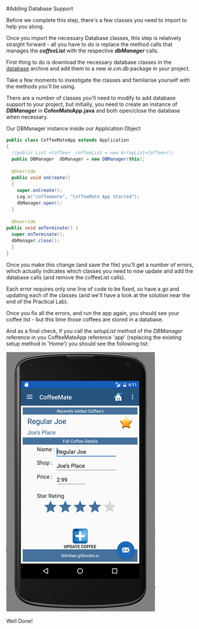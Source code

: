 #Adding Database Support

Before we complete this step, there's a few classes you need to import to help you along.

Once you import the necessary Database classes, this step is relatively straight forward - all you have to do is replace the method calls that manages the <b><i>coffeeList</i></b> with the respective <b><i>dbManager</i></b> calls.

First thing to do is download the necessary database classes in the [database](../archives/database.zip) archive and add them to a new <i>ie.cm.db</i> package in your project.

Take a few moments to investigate the classes and familarise yourself with the methods you'll be using.

There are a number of classes you'll need to modify to add database support to your project, but initially, you need to create an instance of <b><i>DBManager</i></b> in <b>CofeeMateApp.java</b> and both open/close the database when necessary.

Our DBManager instance inside our Application Object

~~~java
public class CoffeeMateApp extends Application
{
  //public List <Coffee>  coffeeList = new ArrayList<Coffee>();
  public DBManager  dbManager = new DBManager(this);

  @Override
  public void onCreate()
  {
    super.onCreate();
    Log.v("coffeemate", "CoffeeMate App Started");
    dbManager.open();
  }
  
  @Override
public void onTerminate() {
  super.onTerminate();
  dbManager.close();
  }
}
~~~

Once you make this change (and save the file) you'll get a number of errors, which actually indicates which classes you need to now update and add the database calls (and remove the coffeeList calls).

Each error requires only one line of code to be fixed, so have a go and updating each of the classes (and we'll have a look at the solution near the end of the Practical Lab).

Once you fix all the errors, and run the app again, you should see your coffee list - but this time those coffees are stored in a database.

And as a final check, if you call the <i>setupList</i> method of the <i>DBManager</i> reference in you CoffeeMateApp reference 'app' (replacing the existing setup method in 'Home') you should see the following list:

![](/assets/coffeemate.7.png)

Well Done!
